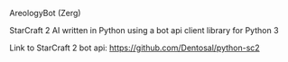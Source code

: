 AreologyBot (Zerg)

StarCraft 2 AI written in Python using a bot api client library for Python 3

Link to StarCraft 2 bot api: https://github.com/Dentosal/python-sc2
